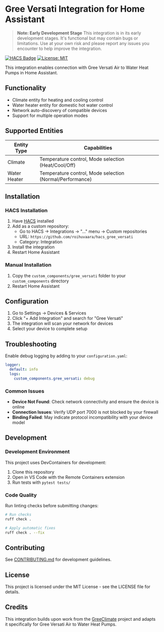 # Gree Versati Integration for Home Assistant

> **Note: Early Development Stage**
> This integration is in its early development stages. It's functional but may contain bugs or limitations. Use at your own risk and please report any issues you encounter to help improve the integration.

[![HACS Badge](https://img.shields.io/badge/HACS-Custom-orange.svg)](https://github.com/hacs/integration)
[![License: MIT](https://img.shields.io/badge/License-MIT-yellow.svg)](https://opensource.org/licenses/MIT)

This integration enables connection with Gree Versati Air to Water Heat Pumps in Home Assistant.

## Functionality

- Climate entity for heating and cooling control
- Water heater entity for domestic hot water control
- Network auto-discovery of compatible devices
- Support for multiple operation modes

## Supported Entities

| Entity Type | Capabilities |
|------------|----------|
| Climate | Temperature control, Mode selection (Heat/Cool/Off) |
| Water Heater | Temperature control, Mode selection (Normal/Performance) |

## Installation

### HACS Installation

1. Have [HACS](https://hacs.xyz) installed
2. Add as a custom repository:
   - Go to HACS → Integrations → "..." menu → Custom repositories
   - URL: `https://github.com/roihuvaara/hacs_gree_versati`
   - Category: Integration
3. Install the integration
4. Restart Home Assistant

### Manual Installation

1. Copy the `custom_components/gree_versati` folder to your `custom_components` directory
2. Restart Home Assistant

## Configuration

1. Go to Settings → Devices & Services
2. Click "+ Add Integration" and search for "Gree Versati"
3. The integration will scan your network for devices
4. Select your device to complete setup

## Troubleshooting

Enable debug logging by adding to your `configuration.yaml`:

```yaml
logger:
  default: info
  logs:
    custom_components.gree_versati: debug
```

### Common Issues

- **Device Not Found**: Check network connectivity and ensure the device is online
- **Connection Issues**: Verify UDP port 7000 is not blocked by your firewall
- **Binding Failed**: May indicate protocol incompatibility with your device model

## Development

### Development Environment

This project uses DevContainers for development:

1. Clone this repository
2. Open in VS Code with the Remote Containers extension
3. Run tests with `pytest tests/`

### Code Quality

Run linting checks before submitting changes:

```bash
# Run checks
ruff check .

# Apply automatic fixes
ruff check . --fix
```

## Contributing

See [CONTRIBUTING.md](CONTRIBUTING.md) for development guidelines.

## License

This project is licensed under the MIT License - see the LICENSE file for details.

## Credits

This integration builds upon work from the [GreeClimate](https://github.com/cmroche/greeclimate) project and adapts it specifically for Gree Versati Air to Water Heat Pumps.
